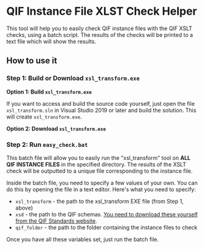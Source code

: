 # QIF Instance File XLST Check Helper

This tool will help you to easily check QIF instance files with the QIF XSLT checks, using a batch script. The results of the checks will be printed to a text file which will show the results. 

## How to use it

### Step 1: Build or Download `xsl_transform.exe`

**Option 1: Build `xsl_transform.exe`**

If you want to access and build the source code yourself, just open the file `xsl_transform.sln` in Visual Studio 2019 or later and build the solution. This will create `xsl_transform.exe`. 

**Option 2: Download `xsl_transform.exe`**

### Step 2: Run `easy_check.bat`

This batch file will allow you to easily run the "xsl_transform" tool on **ALL QIF INSTANCE FILES** in the specified directory. The results of the XSLT check will be outputted to a unique file corresponding to the instance file. 

Inside the batch file, you need to specify a few values of your own. You can do this by opening the file in a text editor. Here's what you need to specify: 

* `xsl_transform` - the path to the xsl_transform EXE file (from Step 1, above)
* `xsd` - the path to the QIF schemas. [You need to download these yourself from the QIF Standards website](https://www.qifstandards.org/). 
* `qif_folder` - the path to the folder containing the instance files to check

Once you have all these variables set, just run the batch file.